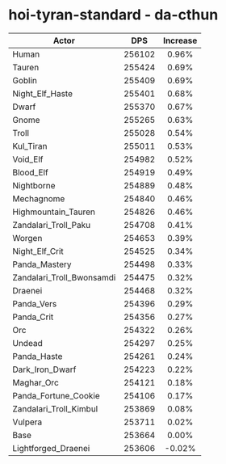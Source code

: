# hoi-tyran-standard - da-cthun
| Actor | DPS | Increase |
|---|:---:|:---:|
|Human|256102|0.96%|
|Tauren|255424|0.69%|
|Goblin|255409|0.69%|
|Night_Elf_Haste|255401|0.68%|
|Dwarf|255370|0.67%|
|Gnome|255265|0.63%|
|Troll|255028|0.54%|
|Kul_Tiran|255011|0.53%|
|Void_Elf|254982|0.52%|
|Blood_Elf|254919|0.49%|
|Nightborne|254889|0.48%|
|Mechagnome|254840|0.46%|
|Highmountain_Tauren|254826|0.46%|
|Zandalari_Troll_Paku|254708|0.41%|
|Worgen|254653|0.39%|
|Night_Elf_Crit|254525|0.34%|
|Panda_Mastery|254498|0.33%|
|Zandalari_Troll_Bwonsamdi|254475|0.32%|
|Draenei|254468|0.32%|
|Panda_Vers|254396|0.29%|
|Panda_Crit|254356|0.27%|
|Orc|254322|0.26%|
|Undead|254297|0.25%|
|Panda_Haste|254261|0.24%|
|Dark_Iron_Dwarf|254223|0.22%|
|Maghar_Orc|254121|0.18%|
|Panda_Fortune_Cookie|254106|0.17%|
|Zandalari_Troll_Kimbul|253869|0.08%|
|Vulpera|253711|0.02%|
|Base|253664|0.00%|
|Lightforged_Draenei|253606|-0.02%|
